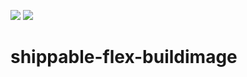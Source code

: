 [![](https://images.microbadger.com/badges/image/velo/shippable-flex-buildimage.svg)](http://microbadger.com/images/velo/shippable-flex-buildimage "Get your own image badge on microbadger.com") [![](https://images.microbadger.com/badges/version/velo/shippable-flex-buildimage.svg)](http://microbadger.com/images/velo/shippable-flex-buildimage "Get your own version badge on microbadger.com")

# shippable-flex-buildimage
